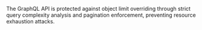 The GraphQL API is protected against object limit overriding through strict query complexity analysis and pagination enforcement, preventing resource exhaustion attacks.